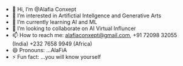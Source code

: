 - 👋 Hi, I’m @Alafia Conxept
- 👀 I’m interested in Artifictial Intellgence and Generative Arts 
- 🌱 I’m currently learning AI and ML
- 💞️ I’m looking to collaborate on AI Virtual Influncer 
- 📫 How to reach me: alafiaconxept@gmail.com, +91 72098 32055 (India) +232 7658 9949 (Africa)
- 😄 Pronouns: ...AlaFiA
- ⚡ Fun fact: ...you will know yourself

<!---
AlafiaConxept/AlafiaConxept is a ✨ special ✨ repository because its `README.md` (this file) appears on your GitHub profile.
You can click the Preview link to take a look at your changes.
--->
